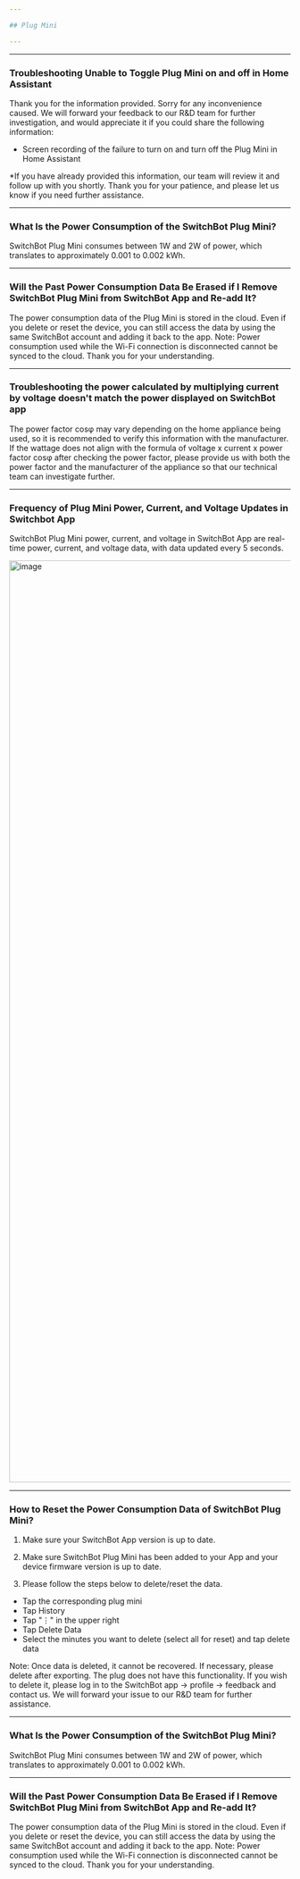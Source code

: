```yaml
---

## Plug Mini

---
```


---
### Troubleshooting Unable to Toggle Plug Mini on and off in Home Assistant

Thank you for the information provided.
Sorry for any inconvenience caused.
We will forward your feedback to our R&D team for further investigation, and would appreciate it if you could share the following information:
- Screen recording of the failure to turn on and turn off the Plug Mini in Home Assistant

*If you have already provided this information, our team will review it and follow up with you shortly. Thank you for your patience, and please let us know if you need further assistance.


---
### What Is the Power Consumption of the SwitchBot Plug Mini?

SwitchBot Plug Mini consumes between 1W and 2W of power, which translates to approximately 0.001 to 0.002 kWh.


---
### Will the Past Power Consumption Data Be Erased if I Remove SwitchBot Plug Mini from SwitchBot App and Re-add It?

The power consumption data of the Plug Mini is stored in the cloud. Even if you delete or reset the device, you can still access the data by using the same SwitchBot account and adding it back to the app.
Note:
Power consumption used while the Wi-Fi connection is disconnected cannot be synced to the cloud. Thank you for your understanding.


---
### Troubleshooting the power calculated by multiplying current by voltage doesn't match the power displayed on SwitchBot app

The power factor cosφ may vary depending on the home appliance being used, so it is recommended to verify this information with the manufacturer. If the wattage does not align with the formula of voltage x current x power factor cosφ after checking the power factor, please provide us with both the power factor and the manufacturer of the appliance so that our technical team can investigate further.


---
### Frequency of Plug Mini Power, Current, and Voltage Updates in Switchbot App

SwitchBot Plug Mini power, current, and voltage in SwitchBot App are real-time power, current, and voltage data, with data updated every 5 seconds.

<img width="800" height="1651" alt="image" src="https://github.com/user-attachments/assets/c84d5275-5bd7-4c1b-abf9-41d0f29eba3c" />


---
### How to Reset the Power Consumption Data of SwitchBot Plug Mini?

1. Make sure your SwitchBot App version is up to date.

2. Make sure SwitchBot Plug Mini has been added to your App and your device firmware version is up to date.

3. Please follow the steps below to delete/reset the data.
- Tap the corresponding plug mini
- Tap History
- Tap "⋮" in the upper right
- Tap Delete Data
- Select the minutes you want to delete (select all for reset) and tap delete data

Note:
Once data is deleted, it cannot be recovered. If necessary, please delete after exporting.
The plug does not have this functionality. If you wish to delete it, please log in to the SwitchBot app → profile → feedback and contact us. We will forward your issue to our R&D team for further assistance.


---
### What Is the Power Consumption of the SwitchBot Plug Mini?

SwitchBot Plug Mini consumes between 1W and 2W of power, which translates to approximately 0.001 to 0.002 kWh.


---
### Will the Past Power Consumption Data Be Erased if I Remove SwitchBot Plug Mini from SwitchBot App and Re-add It?

The power consumption data of the Plug Mini is stored in the cloud. Even if you delete or reset the device, you can still access the data by using the same SwitchBot account and adding it back to the app.
Note:
Power consumption used while the Wi-Fi connection is disconnected cannot be synced to the cloud. Thank you for your understanding.







